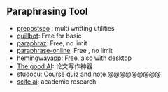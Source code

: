 ## Paraphrasing Tool
- [prepostseo](https://www.prepostseo.com/) : multi writting utilities
- [quillbot](https://quillbot.com/): Free for basic 
- [paraphraz](https://paraphraz.it/): Free, no limit
- [paraphrase-online](https://paraphrase-online.com/): Free , no limit
- [hemingwayapp](https://hemingwayapp.com/): Free, also with desktop 
- [The good AI](https://www.the-good-ai.com/): 论文写作神器
- [studocu](https://www.studocu.com/en-ca/home): Course quiz and note @@@@@@@@@
- [scite ai](https://scite.ai/): academic research




